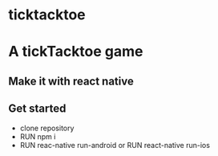 # ticktacktoe

<h1>A tickTacktoe game</h1>
<h2>Make it with react native</h2>

<h2>Get started</h2>
<ul>
<li>clone repository</li>
<li>RUN npm i</li>
<li>RUN reac-native run-android or RUN react-native run-ios</li>
<ul>


<ifram width="350px" src="https://youtu.be/taN150brCYA"/>
